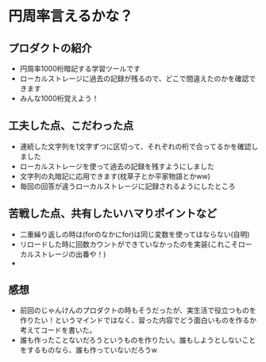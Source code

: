  # 円周率言えるかな？
## プロダクトの紹介
- 円周率1000桁暗記する学習ツールです
- ローカルストレージに過去の記録が残るので、どこで間違えたのかを確認できます
- みんな1000桁覚えよう！
## 工夫した点、こだわった点
- 連続した文字列を1文字ずつに区切って、それぞれの桁で合ってるかを確認しました
- ローカルストレージを使って過去の記録を残すようにしました
- 文字列の丸暗記に応用できます(枕草子とか平家物語とかww)
- 毎回の回答が違うローカルストレージに記録されるようにしたところ
## 苦戦した点、共有したいハマりポイントなど
- 二重繰り返しの時は(forのなかにfor)は同じ変数を使ってはならない(自明)
- リロードした時に回数カウントができていなかったのを実装(これこそローカルストレージの出番や！)
- 
## 感想
- 前回のじゃんけんのプロダクトの時もそうだったが、実生活で役立つものを作りたい！というマインドではなく、習った内容でどう面白いものを作るか考えてコードを書いた。
- 誰も作ったことないだろうというものを作りたい。誰もしようとしないことをするものなら、誰も作っていないだろうw 